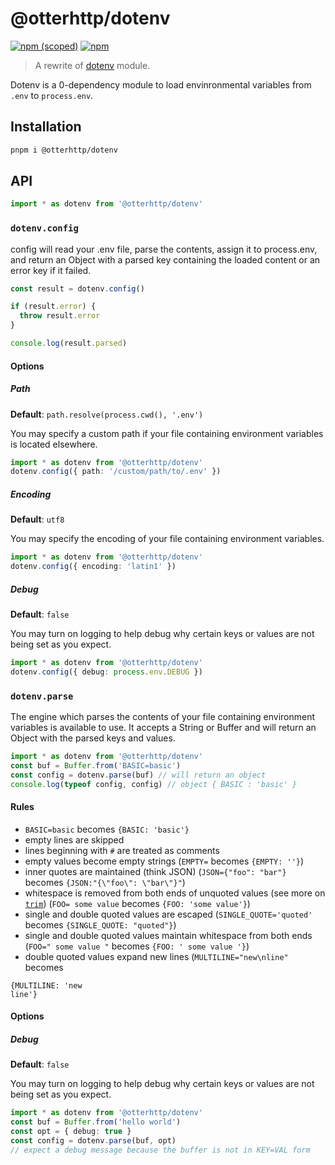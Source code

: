 # @otterhttp/dotenv

[![npm (scoped)](https://img.shields.io/npm/v/@otterhttp/dotenv?style=flat-square)](https://npmjs.com/package/@otterhttp/dotenv) [![npm](https://img.shields.io/npm/dt/@otterhttp/dotenv?style=flat-square)](https://npmjs.com/package/@otterhttp/dotenv)

> A rewrite of [dotenv](https://github.com/motdotla/dotenv) module.

Dotenv is a 0-dependency module to load envinronmental variables from `.env` to `process.env`.

## Installation

```sh
pnpm i @otterhttp/dotenv
```

## API

```ts
import * as dotenv from '@otterhttp/dotenv'
```

### `dotenv.config`

config will read your .env file, parse the contents, assign it to process.env, and return an Object with a parsed key containing the loaded content or an error key if it failed.

```ts
const result = dotenv.config()

if (result.error) {
  throw result.error
}

console.log(result.parsed)
```

#### Options

##### Path

**Default**: `path.resolve(process.cwd(), '.env')`

You may specify a custom path if your file containing environment variables is located elsewhere.

```ts
import * as dotenv from '@otterhttp/dotenv'
dotenv.config({ path: '/custom/path/to/.env' })
```

##### Encoding

**Default**: `utf8`

You may specify the encoding of your file containing environment variables.

```ts
import * as dotenv from '@otterhttp/dotenv'
dotenv.config({ encoding: 'latin1' })
```

##### Debug

**Default**: `false`

You may turn on logging to help debug why certain keys or values are not being set as you expect.

```ts
import * as dotenv from '@otterhttp/dotenv'
dotenv.config({ debug: process.env.DEBUG })
```

### `dotenv.parse`

The engine which parses the contents of your file containing environment variables is available to use. It accepts a String or Buffer and will return an Object with the parsed keys and values.

```ts
import * as dotenv from '@otterhttp/dotenv'
const buf = Buffer.from('BASIC=basic')
const config = dotenv.parse(buf) // will return an object
console.log(typeof config, config) // object { BASIC : 'basic' }
```

#### Rules

- `BASIC=basic` becomes `{BASIC: 'basic'}`
- empty lines are skipped
- lines beginning with `#` are treated as comments
- empty values become empty strings (`EMPTY=` becomes `{EMPTY: ''}`)
- inner quotes are maintained (think JSON) (`JSON={"foo": "bar"}` becomes `{JSON:"{\"foo\": \"bar\"}"`)
- whitespace is removed from both ends of unquoted values (see more on [`trim`](https://developer.mozilla.org/en-US/docs/Web/JavaScript/Reference/Global_Objects/String/Trim)) (`FOO= some value` becomes `{FOO: 'some value'}`)
- single and double quoted values are escaped (`SINGLE_QUOTE='quoted'` becomes `{SINGLE_QUOTE: "quoted"}`)
- single and double quoted values maintain whitespace from both ends (`FOO=" some value "` becomes `{FOO: ' some value '}`)
- double quoted values expand new lines (`MULTILINE="new\nline"` becomes

```
{MULTILINE: 'new
line'}
```

#### Options

##### Debug

**Default**: `false`

You may turn on logging to help debug why certain keys or values are not being set as you expect.

```ts
import * as dotenv from '@otterhttp/dotenv'
const buf = Buffer.from('hello world')
const opt = { debug: true }
const config = dotenv.parse(buf, opt)
// expect a debug message because the buffer is not in KEY=VAL form
```
